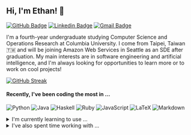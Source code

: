 
<!--- [![Profile Updated](https://img.shields.io/github/last-commit/ew2664/ew2664?label=profile%20updated&style=flat)](https://github.com/ew2664/ew2664) -->

## Hi, I'm Ethan! 👋

[![GitHub Badge](https://img.shields.io/badge/-ew2664-%23121011?style=flat&logo=Github&logoColor=white&link=https://github.com/ew2664/)](https://github.com/ew2664/)
[![Linkedin Badge](https://img.shields.io/badge/-ethan--yj--wu-blue?style=flat&logo=Linkedin&logoColor=white&link=https://www.linkedin.com/in/ethan-yj-wu/)](https://www.linkedin.com/in/ethan-yj-wu/)
[![Gmail Badge](https://img.shields.io/badge/-ew2664@columbia.edu-c14438?style=flat&logo=Gmail&logoColor=white&link=mailto:ew2664@columbia.edu)](mailto:ew2664@columbia.edu)

I'm a fourth-year undergraduate studying Computer Science and Operations Research at Columbia University. I come from Taipei, Taiwan 🇹🇼 and will be joining Amazon Web Services in Seattle as an SDE after graduation. My main interests are in software engineering and artificial intelligence, and I'm always looking for opportunities to learn more or to work on cool projects!

[![GitHub Streak](https://github-readme-streak-stats.herokuapp.com?user=ew2664)](https://git.io/streak-stats)

#### Recently, I've been coding the most in ...
![Python](https://img.shields.io/badge/python-3670A0?style=flat-square&logo=python&logoColor=ffdd54)
![Java](https://img.shields.io/badge/java-ED8B00?style=flat-square&logo=openjdk&logoColor=white)
![Haskell](https://img.shields.io/badge/haskell-5e5086?style=flat-square&logo=haskell&logoColor=white)
![Ruby](https://img.shields.io/badge/ruby-%23CC342D.svg?style=flat-square&logo=ruby&logoColor=white)
![JavaScript](https://img.shields.io/badge/javascript-%23323330.svg?style=flat-square&logo=javascript&logoColor=%23F7DF1E)
![LaTeX](https://img.shields.io/badge/latex-%23008080.svg?style=flat-square&logo=latex&logoColor=white)
![Markdown](https://img.shields.io/badge/markdown-%23000000.svg?style=flat-square&logo=markdown&logoColor=white)

<details>
  <summary>I'm currently learning to use ...</summary>
  
  ![AWS](https://img.shields.io/badge/aws-%23FF9900.svg?style=flat-square&logo=amazon-aws&logoColor=white)
  ![Docker](https://img.shields.io/badge/docker-%230db7ed.svg?style=flat-square&logo=docker&logoColor=white)
  ![Figma](https://img.shields.io/badge/figma-%23F24E1E.svg?style=flat-square&logo=figma&logoColor=white)
  ![GitHub](https://img.shields.io/badge/github-%23121011.svg?style=flat-square&logo=github&logoColor=white)
  ![OpenCV](https://img.shields.io/badge/opencv-%23white.svg?style=flat-square&logo=opencv&logoColor=white)
  ![TypeScript](https://img.shields.io/badge/typescript-%23007ACC.svg?style=flat-square&logo=typescript&logoColor=white)
</details>


<details>
  <summary>I've also spent time working with ...</summary>
  
  ![Ant-Design](https://img.shields.io/badge/-antdesign-%230170FE?style=flat-square&logo=ant-design&logoColor=white)
  ![Bootstrap](https://img.shields.io/badge/bootstrap-%23563D7C.svg?style=flat-square&logo=bootstrap&logoColor=white)
  ![C](https://img.shields.io/badge/c-%2300599C.svg?style=flat-square&logo=c&logoColor=white)
  ![C#](https://img.shields.io/badge/c%23-%23239120.svg?style=flat-square&logo=c-sharp&logoColor=white)
  ![C++](https://img.shields.io/badge/c++-%2300599C.svg?style=flat-square&logo=c%2B%2B&logoColor=white)
  ![CSS3](https://img.shields.io/badge/css3-%231572B6.svg?style=flat-square&logo=css3&logoColor=white)
  ![Django](https://img.shields.io/badge/django-%23092E20.svg?style=flat-square&logo=django&logoColor=white)
  ![Flask](https://img.shields.io/badge/flask-%23000.svg?style=flat-square&logo=flask&logoColor=white)
  ![Git](https://img.shields.io/badge/git-%23F05033.svg?style=flat-square&logo=git&logoColor=white)
  ![GraphQL](https://img.shields.io/badge/-graphql-E10098?style=flat-square&logo=graphql&logoColor=white)
  ![Heroku](https://img.shields.io/badge/heroku-%23430098.svg?style=flat-square&logo=heroku&logoColor=white)
  ![HTML5](https://img.shields.io/badge/html5-%23E34F26.svg?style=flat-square&logo=html5&logoColor=white)
  ![jQuery](https://img.shields.io/badge/jquery-%230769AD.svg?style=flat-square&logo=jquery&logoColor=white)
  ![Keras](https://img.shields.io/badge/keras-%23D00000.svg?style=flat-square&logo=Keras&logoColor=white)
  ![MUI](https://img.shields.io/badge/mui-%230081CB.svg?style=flat-square&logo=mui&logoColor=white)
  ![MySQL](https://img.shields.io/badge/mysql-%2300f.svg?style=flat-square&logo=mysql&logoColor=white)
  ![Neo4J](https://img.shields.io/badge/neo4j-008CC1?style=flat-square&logo=neo4j&logoColor=white)
  ![NumPy](https://img.shields.io/badge/numpy-%23013243.svg?style=flat-square&logo=numpy&logoColor=white)
  ![Octave](https://img.shields.io/badge/octave-darkblue?style=flat-square&logo=octave&logoColor=fcd683)
  ![Pandas](https://img.shields.io/badge/pandas-%23150458.svg?style=flat-square&logo=pandas&logoColor=white)
  ![Postgres](https://img.shields.io/badge/postgres-%23316192.svg?style=flat-square&logo=postgresql&logoColor=white)
  ![PyTorch](https://img.shields.io/badge/pytorch-%23EE4C2C.svg?style=flat-square&logo=PyTorch&logoColor=white)
  ![Rails](https://img.shields.io/badge/rails-%23CC0000.svg?style=flat-square&logo=ruby-on-rails&logoColor=white)
  ![React](https://img.shields.io/badge/react-%2320232a.svg?style=flat-square&logo=react&logoColor=%2361DAFB)
  ![R](https://img.shields.io/badge/r-%23276DC3.svg?style=flat-square&logo=r&logoColor=white)
  ![SASS](https://img.shields.io/badge/saas-hotpink.svg?style=flat-square&logo=SASS&logoColor=white)
  ![scikit-learn](https://img.shields.io/badge/scikit--learn-%23F7931E.svg?style=flat-square&logo=scikit-learn&logoColor=white)
  ![SciPy](https://img.shields.io/badge/scipy-%230C55A5.svg?style=flat-square&logo=scipy&logoColor=%white)
  ![Shell Script](https://img.shields.io/badge/shell_script-%23121011.svg?style=flat-square&logo=gnu-bash&logoColor=white)
  ![TensorFlow](https://img.shields.io/badge/tensorflow-%23FF6F00.svg?style=flat-square&logo=TensorFlow&logoColor=white)
  ![Unity](https://img.shields.io/badge/unity-%23000000.svg?style=flat-square&logo=unity&logoColor=white)
  
</details>
